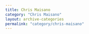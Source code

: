 ```yaml
---
title: Chris Maisano
category: "Chris Maisano"
layout: archive-categories
permalink: "category/chris-maisano"
---
```

